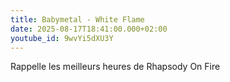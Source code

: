```yaml
---
title: Babymetal - White Flame
date: 2025-08-17T18:41:00.000+02:00
youtube_id: 9wvYi5dXU3Y
---
```

Rappelle les meilleurs heures de Rhapsody On Fire
